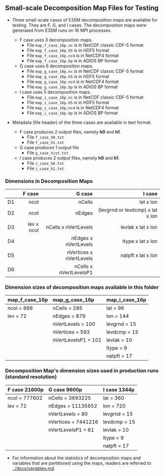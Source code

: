 ## Small-scale Decomposition Map Files for Testing

* Three small-scale cases of E3SM decomposition maps are available for testing.
  They are F, G, and I cases. The decomposition maps were generated from E3SM
  runs on 16 MPI processes.
  + F case uses 3 decomposition maps.
    + File `map_f_case_16p.nc` is in NetCDF classic CDF-5 format
    + File `map_f_case_16p.h5` is in HDF5 format
    + File `map_f_case_16p.nc4` is in NetCDF4 format
    + File `map_f_case_16p.bp` is in ADIOS BP format
  + G case uses 6 decomposition maps.
    + File `map_g_case_16p.nc` is in NetCDF classic CDF-5 format
    + File `map_g_case_16p.h5` is in HDF5 format
    + File `map_g_case_16p.nc4` is in NetCDF4 format
    + File `map_g_case_16p.bp` is in ADIOS BP format
  + I case uses 5 decomposition maps.
    + File `map_i_case_16p.nc` is in NetCDF classic CDF-5 format
    + File `map_i_case_16p.h5` is in HDF5 format
    + File `map_i_case_16p.nc4` is in NetCDF4 format
    + File `map_i_case_16p.bp` is in ADIOS BP format

* Metadata (file header) of the three cases are available in text format.
  + F case produces 2 output files, namely **h0** and **h1**.
    + File `f_case_h0.txt`
    + File `f_case_h1.txt`
  + G case produces 1 output file
    + File `g_case_hist.txt`
  + I case produces 2 output files, namely **h0** and **h1**.
    + File `i_case_h0.txt`
    + File `i_case_h1.txt`

### Dimensions in Decomposition Maps
  |    | F case     | G case                  | I case                           |
  |:--:|-----------:|------------------------:|---------------------------------:|
  | D1 | ncol       | nCells                  | lat x lon                        |
  | D2 | ncol       | nEdges                  | (levgrnd or levdcmp) x lat x lon |
  | D3 | lev x ncol | nCells x nVertLevels    | levlak x lat x lon               |
  | D4 |            | nEdges x nVertLevels    | ltype x lat x lon                |
  | D5 |            | nVertices x nVertLevels | natpft x lat x lon               |
  | D6 |            | nCells x nVertLevelsP1  |                                  |

### Dimension sizes of decomposition maps available in this folder
  | map_f_case_16p | map_g_case_16p      | map_i_case_16p |
  |:---------------|:--------------------|:---------------|
  | ncol = 866     | nCells = 285        | lat = 96       |
  | lev = 72       | nEdges = 879        | lon = 144      |
  |                | nVertLevels = 100   | levgrnd = 15   |
  |                | nVertices = 593     | levdcmp = 15   |
  |                | nVertLevelsP1 = 101 | levlak = 10    |
  |                |                     | ltype = 9      |
  |                |                     | natpft = 17    |

### Decomposition Map's dimension sizes used in production runs (standard resolution)
  | F case 21600p | G case 9600p        | I case 1344p |
  |:--------------|:--------------------|:-------------|
  | ncol = 777602 | nCells = 3693225    | lat = 360    |
  | lev = 72      | nEdges = 11135652   | lon = 720    |
  |               | nVertLevels = 80    | levgrnd = 15 |
  |               | nVertices = 7441216 | levdcmp = 15 |
  |               | nVertLevelsP1 = 81  | levlak = 10  |
  |               |                     | ltype = 9    |
  |               |                     | natpft = 17  |

* For information about the statistics of decomposition maps and variables that
  are partitioned using the maps, readers are referred to
  [../docs/variables.md](../docs/variables.md).

